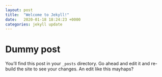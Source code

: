```yaml
---
layout: post
title:  "Welcome to Jekyll!"
date:   2020-01-18 18:24:23 +0000
categories: jekyll update
---
```

# Dummy post

You’ll find this post in your `_posts` directory. Go ahead and edit it and re-build the site to see your changes. An edit like this mayhaps?

